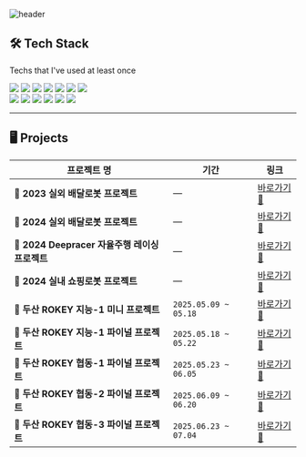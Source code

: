 ![header](https://capsule-render.vercel.app/api?type=Waving&section=header&height=300&text=Hello&fontAlignX=50&fontAlignY=45&color=gradient&fontSize=100&fontColor=ffffff&desc=It's%20Dawon%20GitHub)

## 🛠️ Tech Stack  
Techs that I've used at least once  

<p>
  <img src="https://img.shields.io/badge/Python-3776AB?style=for-the-badge&logo=python&logoColor=white"/>
  <img src="https://img.shields.io/badge/Java-007396?style=for-the-badge&logo=java&logoColor=white"/>
  <img src="https://img.shields.io/badge/C++-00599C?style=for-the-badge&logo=c%2B%2B&logoColor=white"/>
  <img src="https://img.shields.io/badge/C-A8B9CC?style=for-the-badge&logo=c&logoColor=white"/>
  <img src="https://img.shields.io/badge/ROS2-22314E?style=for-the-badge&logo=ros&logoColor=white"/>
  <img src="https://img.shields.io/badge/Linux-FCC624?style=for-the-badge&logo=linux&logoColor=black"/>
  <img src="https://img.shields.io/badge/Flask-000000?style=for-the-badge&logo=flask&logoColor=white"/>
  <br>
  <img src="https://img.shields.io/badge/Arduino-00979D?style=for-the-badge&logo=arduino&logoColor=white"/>
  <img src="https://img.shields.io/badge/Android%20Studio-3DDC84?style=for-the-badge&logo=android-studio&logoColor=white"/>
  <img src="https://img.shields.io/badge/STM32-03234B?style=for-the-badge&logo=stmicroelectronics&logoColor=white"/>
  <img src="https://img.shields.io/badge/PyTorch-EE4C2C?style=for-the-badge&logo=pytorch&logoColor=white"/>
  <img src="https://img.shields.io/badge/AWS-232F3E?style=for-the-badge&logo=amazon-aws&logoColor=white"/>
  <img src="https://img.shields.io/badge/Firebase-FFCA28?style=for-the-badge&logo=firebase&logoColor=black"/>
</p>

---

## 🖥️ Projects

| 프로젝트 명 | 기간 | 링크 |
|------------|------|------|
| 🤖 **2023 실외 배달로봇 프로젝트** | — | [바로가기 🔗](https://github.com/seodawon/2023_outdoor_robot.git) |
| 🤖 **2024 실외 배달로봇 프로젝트** | — | [바로가기 🔗](https://github.com/seodawon/2024_outdoor_robot.git) |
| 🤖 **2024 Deepracer 자율주행 레이싱 프로젝트** | — | [바로가기 🔗](https://github.com/seodawon/deepracer.git) |
| 🤖 **2024 실내 쇼핑로봇 프로젝트** | — | [바로가기 🔗](https://github.com/seodawon/indoor_robot.git) |
| 🤖 **두산 ROKEY 지능-1 미니 프로젝트** | `2025.05.09 ~ 05.18` | [바로가기 🔗](https://github.com/seodawon/mini_project-argus.git) |
| 🤖 **두산 ROKEY 지능-1 파이널 프로젝트** | `2025.05.18 ~ 05.22` | [바로가기 🔗](https://github.com/seodawon/Crack_AMR_robot.git) |
| 🤖 **두산 ROKEY 협동-1 파이널 프로젝트** | `2025.05.23 ~ 06.05` | [바로가기 🔗](https://github.com/seodawon/MyHandy_cobot.git) |
| 🤖 **두산 ROKEY 협동-2 파이널 프로젝트** | `2025.06.09 ~ 06.20` | [바로가기 🔗](https://github.com/seodawon/Fitomi_Assist_AI_Cobot.git) |
| 🤖 **두산 ROKEY 협동-3 파이널 프로젝트** | `2025.06.23 ~ 07.04` | [바로가기 🔗](https://github.com/seodawon/DigitalTwin_AutoDriving.git) |
